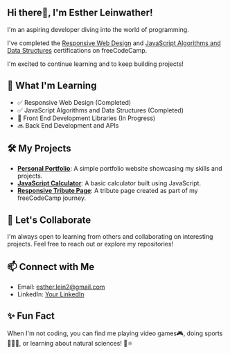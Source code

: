 ## Hi there👋, I'm Esther Leinwather!

I'm an aspiring developer diving into the world of programming.

I've completed the [Responsive Web Design](https://www.freecodecamp.org/certification/EstherLein/responsive-web-design) and 
[JavaScript Algorithms and Data Structures](https://www.freecodecamp.org/certification/EstherLein/javascript-algorithms-and-data-structures-v8) certifications on freeCodeCamp.

I'm excited to continue learning and to keep building projects!

## 🌱 What I'm Learning

- ✅ Responsive Web Design (Completed)
- ✅ JavaScript Algorithms and Data Structures (Completed)
- 🔄 Front End Development Libraries (In Progress)
- 🔜 Back End Development and APIs

## 🛠️ My Projects

- **[Personal Portfolio](https://github.com/yourusername/portfolio)**: A simple portfolio website showcasing my skills and projects.
- **[JavaScript Calculator](https://github.com/yourusername/js-calculator)**: A basic calculator built using JavaScript.
- **[Responsive Tribute Page](https://github.com/yourusername/tribute-page)**: A tribute page created as part of my freeCodeCamp journey.

## 🚀 Let's Collaborate

I'm always open to learning from others and collaborating on interesting projects. Feel free to reach out or explore my repositories!

## 📫 Connect with Me

- Email: [esther.lein2@gmail.com](mailto:esther.lein2@gmail.co)
- LinkedIn: [Your LinkedIn](https://linkedin.com/in/yourprofile)

## ✨ Fun Fact

When I'm not coding, you can find me playing video games🎮, doing sports🏋🏻‍♂️, or learning about natural sciences! 🚀⚛︎


<!--
**EstherLein/EstherLein** is a ✨ _special_ ✨ repository because its `README.md` (this file) appears on your GitHub profile.

Here are some ideas to get you started:

- 🔭 I’m currently working on ...
- 🌱 I’m currently learning ...
- 👯 I’m looking to collaborate on ...
- 🤔 I’m looking for help with ...
- 💬 Ask me about ...
- 📫 How to reach me: ...
- 😄 Pronouns: ...
- ⚡ Fun fact: ...
-->
